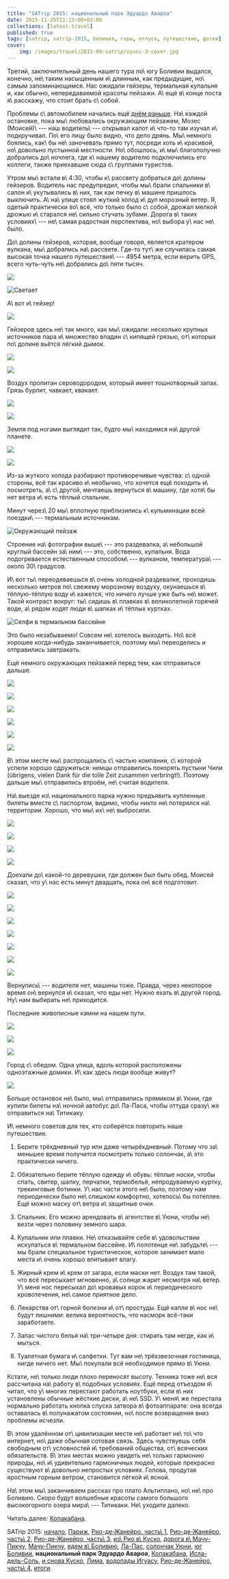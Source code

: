 ```yaml
---
title: "SATrip 2015: национальный парк Эдуардо Авароа"
date: 2015-11-25T11:15:00+03:00
collections: [latest-travel]
published: true
tags: [satrip, satrip-2015, боливия, горы, отпуск, путешествие, фотки]
cover:
    img: /images/travel/2015-09-satrip/uyuni-3-cover.jpg
---
```


Третий, заключительный день нашего тура по\ югу Боливии выдался, конечно, не\ таким насыщенным и\ длинным, как
предыдущие, но\ самым запоминающимся. Нас ожидали гейзеры, термальная купальня и, как обычно, непередаваемой красоты
пейзажи. А\ ещё в\ конце поста я\ расскажу, что стоит брать с\ собой.

<!--more-->

Проблемы с\ автомобилем начались ещё [днём раньше][uyuni-2].  На\ каждой остановке, пока мы\ любовались окружающим
пейзажем, Мозес (Моисей)\ --- наш водитель\ --- открывал капот и\ что-то там изучал и\ подкручивал. По\ его лицу было
видно, что дело дрянь. Мы\ немного боялись, как\ бы не\ заночевать прямо тут, посреди хоть и\ красивой, но\ довольно
пустынной местности. Но\ обошлось, и\ мы\ благополучно добрались до\ ночлега, где к\ нашему водителю подключились его
коллеги, также приехавшие сюда с\ группами туристов.

Утром мы\ встали в\ 4:30, чтобы к\ рассвету добраться до\ долины гейзеров. Водитель нас предупредил, чтобы мы\ брали
спальники в\ салон и\ укутывались в\ них, так как печку в\ машине пришлось выключить. А\ на\ улице стоял жуткий холод
и\ дул морозный ветер. Я, одетый практически во\ всё, что только было с\ собой, дрожал мелкой дрожью и\ старался
не\ сильно стучать зубами. Дорога в\ таких условиях\ --- не\ самая радостная перспектива, но\ выбора у\ нас не\ было.

До\ долины гейзеров, которая, вообще говоря, является кратером вулкана, мы\ добрались на\ рассвете. Где-то тут\ же
случилась самая высокая точка нашего путешествия\ --- 4954 метра, если верить GPS, всего чуть-чуть не\ добрались
до\ пяти тысяч.

![](/images/travel/2015-09-satrip/uyuni-3-top-point.jpg)

![Светает](/images/travel/2015-09-satrip/uyuni-3-sunrise.jpg "Светает")

А\ вот и\ гейзер!

![](/images/travel/2015-09-satrip/uyuni-3-geyser.jpg)

Гейзеров здесь не\ так много, как мы\ ожидали: несколько крупных источников пара и\ множество впадин с\ кипящей грязью,
от\ которых по\ долине вьётся лёгкий дымок.

![](/images/travel/2015-09-satrip/uyuni-3-geyser-steam-1.jpg)

![](/images/travel/2015-09-satrip/uyuni-3-geyser-steam-2.jpg)

Воздух пропитан сероводородом, который имеет тошнотворный запах. Грязь бурлит, чавкает, квакает.

![](/images/travel/2015-09-satrip/uyuni-3-geyser-mud-1.jpg)

![](/images/travel/2015-09-satrip/uyuni-3-geyser-mud-2.jpg)

Земля под ногами выглядит так, будто мы\ находимся на\ другой планете.

![](/images/travel/2015-09-satrip/uyuni-3-geyser-soil-1.jpg)

![](/images/travel/2015-09-satrip/uyuni-3-geyser-soil-2.jpg)

Из-за жуткого холода разбирают противоречивые чувства: с\ одной стороны, всё так красиво и\ необычно, что хочется ещё
походить и\ посмотреть, а\ с\ другой, мечтаешь вернуться в\ машину, где хотя\ бы нет ветра и\ есть тёплый спальник.

Минут через\ 20 мы\ вплотную приблизились к\ кульминации всей поездки\ --- термальным источникам.

![Окружающий пейзаж](/images/travel/2015-09-satrip/uyuni-3-thermas-overview.jpg)

Строение на\ фотографии выше\ --- это раздевалка, а\ небольшой круглый бассейн за\ ним\ --- это, собственно, купальня.
Вода подогревается естественным способом\ --- вулканом, температура\ --- около 30\ градусов.

И\ вот ты\ переодеваешься в\ очень холодной раздевалке, проходишь несколько метров по\ свежему морозному воздуху,
окунаешься в\ тёплую-тёплую воду и\ кажется, что ничего лучше уже быть не\ может. Такой контраст вокруг: ты\ сидишь
в\ плавках в\ великолепной горячей воде, а\ рядом ходят люди в\ шапках и\ тёплых куртках.

![](/images/travel/2015-09-satrip/uyuni-3-thermas-selfie.jpg "Селфи в термальном бассейне")

Это было незабываемо! Совсем не\ хотелось выходить. Но\ всё хорошее когда-нибудь заканчивается, поэтому мы\ переоделись
и отправились завтракать.

Ещё немного окружающих пейзажей перед тем, как отправиться дальше.

![](/images/travel/2015-09-satrip/uyuni-3-thermas-1.jpg)

![](/images/travel/2015-09-satrip/uyuni-3-thermas-2.jpg)

![](/images/travel/2015-09-satrip/uyuni-3-thermas-3.jpg)

![](/images/travel/2015-09-satrip/uyuni-3-thermas-4.jpg)

![](/images/travel/2015-09-satrip/uyuni-3-thermas-5.jpg)

![](/images/travel/2015-09-satrip/uyuni-3-thermas-6.jpg)

В\ этом месте мы\ распрощались с\ частью компании, с\ которой успели хорошо сдружиться: немцы отправились покорять
пустыни Чили (übrigens, vielen Dank für die tolle Zeit zusammen verbringt!). Поэтому дальше мы\ отправились втроём,
не\ считая водителя.

На\ выезде из\ национального парка нужно предъявить купленные билеты вместе с\ паспортом, видимо, чтобы никто
не\ потерялся на\ территории. Хорошо, что мы\ их\ не\ выбросили.

![](/images/travel/2015-09-satrip/uyuni-3-road-1.jpg)

![](/images/travel/2015-09-satrip/uyuni-3-road-2.jpg)

![](/images/travel/2015-09-satrip/uyuni-3-road-3.jpg)

![](/images/travel/2015-09-satrip/uyuni-3-road-4.jpg)

Доехали до\ какой-то деревушки, где должен был быть обед. Моисей сказал, что у\ нас есть минут двадцать, пока он\ всё
подготовит.

![](/images/travel/2015-09-satrip/uyuni-3-village-1.jpg)

![](/images/travel/2015-09-satrip/uyuni-3-village-2.jpg)

![](/images/travel/2015-09-satrip/uyuni-3-village-3.jpg)

![](/images/travel/2015-09-satrip/uyuni-3-village-4.jpg)

![](/images/travel/2015-09-satrip/uyuni-3-village-5.jpg)

![](/images/travel/2015-09-satrip/uyuni-3-village-6.jpg)

![](/images/travel/2015-09-satrip/uyuni-3-village-7.jpg)

Вернулись\ --- водителя нет, машины тоже. Правда, через некоторое время он\ вернулся и\ сказал, что еды нет. Нужно ехать
в\ другой город. Ну\ нам выбирать не\ приходится.

Последние живописные камни на нашем пути.

![](/images/travel/2015-09-satrip/uyuni-3-stones-1.jpg)

![](/images/travel/2015-09-satrip/uyuni-3-stones-2.jpg)

![](/images/travel/2015-09-satrip/uyuni-3-stones-3.jpg)

Город с\ обедом. Одна улица, вдоль которой расположены одноэтажные домики. И\ как здесь люди вообще живут?

![](/images/travel/2015-09-satrip/uyuni-3-city.jpg)

Больше остановок не\ было, мы\ отправились прямиком в\ Уюни, где купили билеты на\ ночной автобус до\ Ла-Паса, чтобы
оттуда сразу\ же отправиться на\ Титикаку.

И\ немного советов для тех, кто соберётся повторить наше путешествие.

1.  Берите трёхдневный тур или даже четырёхдневный. Потому что за\ меньшее время получится посмотреть только солончак,
    а\ это практически ничего.

2.  Обязательно берите тёплую одежду и\ обувь: тёплые носки, чтобы спать, свитер, шапку, перчатки, термобельё,
    непродуваемую куртку, трекинговые ботинки. У\ нас части этого не\ было, поэтому нам периодически было не\ слишком
    комфортно, хотелось\ бы потеплее. Ещё можно маску от\ ветра и\ защитные очки.

3.  Спальник. Его можно арендовать в\ агентстве в\ Уюни, чтобы не\ везти через половину земного шара.

4.  Купальник или плавки. Не\ отказывайте себе в\ удовольствии искупаться в\ термальном бассейне. И\ полотенце
    не\ забудьте\ --- мы брали специальное туристическое, которое занимает мало места и\ очень хорошо впитывает влагу.

5.  Жирный крем и\ крем от загара, если маски нет. Воздух там такой, что всё пересыхает мгновенно, а\ солнце жарит
    несмотря на\ ветер. У\ меня нос пересыхал до\ кровавых корок и\ периодического кровотечения, не\ самое приятное
    дело.

6.  Лекарства от\ горной болезни и\ от\ простуды. Ещё капли в\ нос не\ будут лишними: велика вероятность, что насморк
    всё-таки заработаете.

7.  Запас чистого белья на\ три-четыре дня: стирать там негде, как и\ мыться.

8.  Туалетная бумага и\ салфетки. Тут вам не\ трёхзвезочная гостиница, нигде ничего нет. Мы\ покупали всё необходимое
    прямо в\ Уюни.

Кстати, не\ только люди плохо переносят высоту. Техника тоже не\ вся рассчитана на\ работу в\ подобных условиях. Ещё
перед отъездом я\ читал, что у\ многих перестают работать ноутбуки, если в\ них установлены обычные жёсткие диски,
а\ не\ SSD. У\ меня\ же перестала нормально работать кнопка спуска затвора в\ фотоаппарате: она всегда оставалась
в\ полунажатом состоянии, но\ после возвращения вниз проблемы исчезли.

В\ этом удалённом от\ цивилизации месте не\ работает не\ то\ что интернет, но\ даже обычная сотовая связь. Здесь
чувствуешь себя свободным от\ условностей и\ требований общества, от\ всяческих обязательств. В\ этих местах можно
увидеть не\ только гармонию природы, но\ и\ удивительно гармоничных людей, которые прекрасно существуют в\ довольно
непростых условиях. Голова, продутая яростным горным ветром, становится лёгкой и\ ясной.

На\ этом мы\ заканчиваем рассказ про плато Альтиплано, но\ не\ про Боливию. Скоро будут волшебные красоты самого
большого высокогорного озера мира\ --- Титикаки. Не\ уходите далеко.

Читать далее: [Копакабана](/post/satrip-2015-copacabana/).

SATrip 2015:
[начало](/post/satrip-2015-paris/),
[Париж](/post/satrip-2015-paris/),
[Рио-де-Жанейро, часть\ 1](/post/satrip-2015-rio-1/),
[Рио-де-Жанейро, часть\ 2](/post/satrip-2015-rio-2/),
[Рио-де-Жанейро, часть\ 3](/post/satrip-2015-rio-3/),
[из\ Рио в\ Куско](/post/satrip-2015-rio-to-cusco/),
[дорога в\ Мачу-Пикчу](/post/satrip-2015-road-to-machu-picchu/),
[Мачу-Пикчу](/post/satrip-2015-machu-picchu/),
[едем в\ Боливию](/post/satrip-2015-to-bolivia/),
[Ла-Пас](/post/satrip-2015-la-paz/),
[солончак Уюни](/post/satrip-2015-uyuni-salt-flats/),
[юг Боливии](/post/satrip-2015-south-of-bolivia/),
**национальный парк Эдуардо Авароа**,
[Копакабана](/post/satrip-2015-copacabana/),
[Исла-дель-Соль](/post/satrip-2015-isla-del-sol/),
[и снова Куско](/post/satrip-2015-cusco-again/),
[Лима](/post/satrip-2015-lima/),
[водопады Игуасу](/post/satrip-2015-iguazu-falls),
[Рио-де-Жанейро, часть\ 4](/post/satrip-2015-rio-4/),
[итоги](/post/satrip-2015-results/).

[uyuni-2]: /post/satrip-2015-south-of-bolivia/
